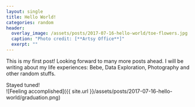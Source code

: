 ```yaml
---
layout: single
title: Hello World!
categories: random
header:
  overlay_image: /assets/posts/2017-07-16-hello-world/toe-flowers.jpg
  caption: "Photo credit: [**Artsy Office**]"
  exerpt: ""
---
```


This is my first post! Looking forward to many more posts ahead. I will be writing about my life 
experiences: Bebe, Data Exploration, Photography and other random stuffs. <br />

Stayed tuned! <br />
![Feeling accomplished]({{ site.url }}/assets/posts/2017-07-16-hello-world/graduation.png)